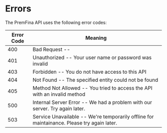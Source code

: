 # Errors

The PremFina API uses the following error codes:

Error Code | Meaning
---------- | -------
400 | Bad Request -- 
401 | Unauthorized -- Your user name or password was invalid
403 | Forbidden -- You do not have access to this API
404 | Not Found -- The specified entity could not be found
405 | Method Not Allowed -- You tried to access the API with an invalid method
500 | Internal Server Error -- We had a problem with our server. Try again later.
503 | Service Unavailable -- We're temporarily offline for maintainance. Please try again later.
